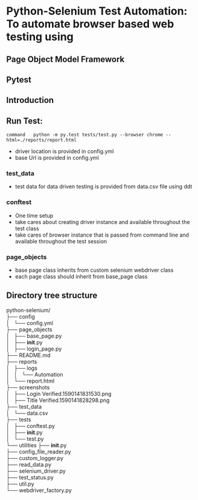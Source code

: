 # Python-Selenium Test Automation: To automate browser based web testing using 
## Page Object Model Framework
## Pytest
## Introduction
## Run Test:
`
command  
python -m py.test tests/test.py --browser chrome --html=./reports/report.html
`
- driver location is provided in config.yml
- base Url is provided in config.yml

### test_data
- test data for data driven testing is provided from data.csv file using ddt

### conftest
- One time setup
- take cares about creating driver instance and available throughout the test class
- take cares of browser instance that is passed from command line and available throughout the test session

### page_objects
- base page class inherits from custom selenium webdriver class
- each page class should inherit from base_page class


## Directory tree structure
python-selenium/  
├── config  
│   └── config.yml  
├── page_objects  
│   ├── base_page.py  
│   ├── __init__.py  
│   ├── login_page.py  
├── README.md  
├── reports  
│   ├── logs  
│   │   └── Automation  
│   └── report.html  
├── screenshots  
│   ├── Login Verified.1590141831530.png  
│   ├── Title Verified.1590141828298.png  
├── test_data  
│   └── data.csv  
├── tests  
│   ├── conftest.py  
│   ├── __init__.py  
│   └── test.py  
└── utilities 
    ├── __init__.py   
    ├── config_file_reader.py  
    ├── custom_logger.py   
    ├── read_data.py  
    ├── selenium_driver.py  
    ├── test_status.py  
    ├── util.py  
    └── webdriver_factory.py  

